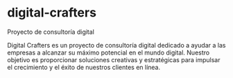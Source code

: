# digital-crafters
Proyecto de consultoría digital

Digital Crafters es un proyecto de consultoría digital dedicado a ayudar a las empresas a alcanzar su máximo potencial en el mundo digital. Nuestro objetivo es proporcionar soluciones creativas y estratégicas para impulsar el crecimiento y el éxito de nuestros clientes en línea.
